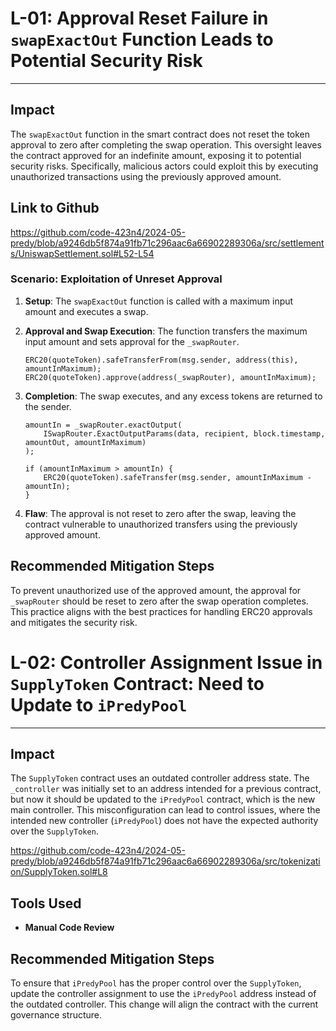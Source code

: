 

# L-01: **Approval Reset Failure in `swapExactOut` Function Leads to Potential Security Risk**

---

## Impact

The `swapExactOut` function in the smart contract does not reset the token approval to zero after completing the swap operation. This oversight leaves the contract approved for an indefinite amount, exposing it to potential security risks. Specifically, malicious actors could exploit this by executing unauthorized transactions using the previously approved amount.

## Link to Github

https://github.com/code-423n4/2024-05-predy/blob/a9246db5f874a91fb71c296aac6a66902289306a/src/settlements/UniswapSettlement.sol#L52-L54 

### Scenario: Exploitation of Unreset Approval

1. **Setup**: The `swapExactOut` function is called with a maximum input amount and executes a swap.
2. **Approval and Swap Execution**: The function transfers the maximum input amount and sets approval for the `_swapRouter`.

   ```solidity
   ERC20(quoteToken).safeTransferFrom(msg.sender, address(this), amountInMaximum);
   ERC20(quoteToken).approve(address(_swapRouter), amountInMaximum);
   ```

3. **Completion**: The swap executes, and any excess tokens are returned to the sender.

   ```solidity
   amountIn = _swapRouter.exactOutput(
       ISwapRouter.ExactOutputParams(data, recipient, block.timestamp, amountOut, amountInMaximum)
   );

   if (amountInMaximum > amountIn) {
       ERC20(quoteToken).safeTransfer(msg.sender, amountInMaximum - amountIn);
   }
   ```

4. **Flaw**: The approval is not reset to zero after the swap, leaving the contract vulnerable to unauthorized transfers using the previously approved amount.

## Recommended Mitigation Steps

To prevent unauthorized use of the approved amount, the approval for `_swapRouter` should be reset to zero after the swap operation completes. This practice aligns with the best practices for handling ERC20 approvals and mitigates the security risk.



# L-02: **Controller Assignment Issue in `SupplyToken` Contract: Need to Update to `iPredyPool`**

---

## Impact

The `SupplyToken` contract uses an outdated controller address state. The `_controller` was initially set to an address intended for a previous contract, but now it should be updated to the `iPredyPool` contract, which is the new main controller. This misconfiguration can lead to control issues, where the intended new controller (`iPredyPool`) does not have the expected authority over the `SupplyToken`.

https://github.com/code-423n4/2024-05-predy/blob/a9246db5f874a91fb71c296aac6a66902289306a/src/tokenization/SupplyToken.sol#L8



## Tools Used

- **Manual Code Review**

## Recommended Mitigation Steps

To ensure that `iPredyPool` has the proper control over the `SupplyToken`, update the controller assignment to use the `iPredyPool` address instead of the outdated controller. This change will align the contract with the current governance structure.




